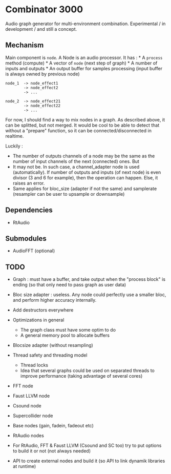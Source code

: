 # Combinator 3000

Audio graph generator for multi-environment combination.
Experimental / in development / and still a concept.

## Mechanism 

Main component is `node`. A Node is an audio processor. 
It has : 
    * A `process` method (compute)
    * A vector of `node` (next step of graph)
    * A number of inputs and outputs
    * An output buffer for samples processing (input buffer is always owned by previous node)

```
node_1  -> node_effect1
        -> node_effect2
        -> ...

node_2  -> node_effect21
        -> node_effect22
        -> ...

```

For now, I should find a way to mix nodes in a graph. As described above, it can be splitted, but not merged.
It would be cool to be able to detect that without a "prepare" function, so it can be connected/disconnected in realtime.


Luckily : 
* The number of outputs channels of a node may be the same as the number of input channels of the next (connected) ones.
But
* It may not be. In such case, a channel_adapter node is used (automatically). If number of outputs and inputs (of next node) is even divisor (3 and 6 for example), 
then the operation can happen. Else, it raises an error.
* Same applies for bloc_size (adapter if not the same) and samplerate (resampler can be user to upsample or downsample)

## Dependencies 

- RtAudio

## Submodules 

- AudioFFT (optional)


## TODO 

- Graph : must have a buffer, and take output when the "process block" is ending (so that only need to pass graph as user data)
- Bloc size adapter : useless. Any node could perfectly use a smaller bloc, and perform higher accuracy internally.

- Add destructors everywhere 
- Optimizations in general
  - The graph class must have some optim to do
  - A general memory pool to allocate buffers 
- Blocsize adapter (without resampling)
- Thread safety and threading model 
  - Thread locks
  - Idea that several graphs could be used on separated threads to improve performance (taking advantage of several cores)

- FFT node
- Faust LLVM node
- Csound node
- Supercollider node 
- Base nodes (gain, fadein, fadeout etc)
- RtAudio nodes
- For RtAudio, FFT & Faust LLVM (Csound and SC too) try to put options to build it or not (not always needed)
- API to create external nodes and build it (so API to link dynamik libraries at runtime)
